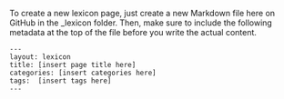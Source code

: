 To create a new lexicon page, just create a new Markdown file here on GitHub in the _lexicon folder. Then, make sure to include the following metadata at the top of the file before you write the actual content.
```
---
layout: lexicon
title: [insert page title here]
categories: [insert categories here]
tags:  [insert tags here]
---
```
